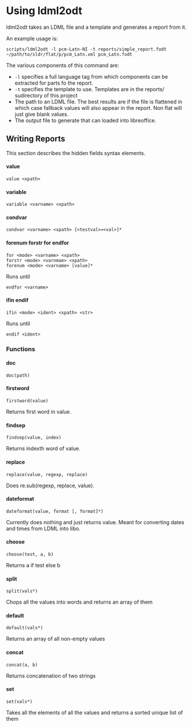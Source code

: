 # Using ldml2odt

ldml2odt takes an LDML file and a template and generates a report from it.

An example usage is:

```
scripts/ldml2odt -l pcm-Latn-NI -t reports/simple_report.fodt ~/path/to/sldr/flat/p/pcm_Latn.xml pcm_Latn.fodt
```

The various components of this command are:

- `-l` specifies a full language tag from which components can be extracted for parts fo the report.
- `-t` specifies the template to use. Templates are in the reports/ sudirectory of this project
-  The path to an LDML file. The best results are if the file is flattened in which case fallback values will
   also appear in the report. Non flat will just give blank values.
-  The output file to generate that can loaded into libreoffice.

## Writing Reports

This section describes the hidden fields syntax elements.

#### value

```value <xpath>```

#### variable

```variable <varname> <xpath>```

#### condvar

```condvar <varname> <xpath> [<testval>=<val>]*```

#### forenum forstr for endfor

```
for <mode> <varname> <xpath>
forstr <mode> <varnmae> <xpath>
forenum <mode> <varname> [value]*
```

Runs until

```endfor <varname>```

#### ifin endif

```ifin <mode> <ident> <xpath> <str>```

Runs until 

```endif <ident>```

### Functions

#### doc

```doc(path)```

#### firstword

```firstword(value)```

Returns first word in value.

#### findsep

```findsep(value, index)```

Returns indexth word of value.

#### replace

```replace(value, regexp, replace)```

Does re.sub(regexp, replace, value).

#### dateformat

```dateformat(value, format [, format]*)```

Currently does nothing and just returns value. Meant for converting dates and times from LDML into libo.

#### choose

```choose(test, a, b)```

Returns a if test else b

#### split

```split(vals*)```

Chops all the values into words and returns an array of them

#### default

```default(vals*)```

Returns an array of all non-empty values

#### concat

```concat(a, b)```

Returns concatenation of two strings

#### set

```set(vals*)```

Takes all the elements of all the values and returns a sorted unique list of them
